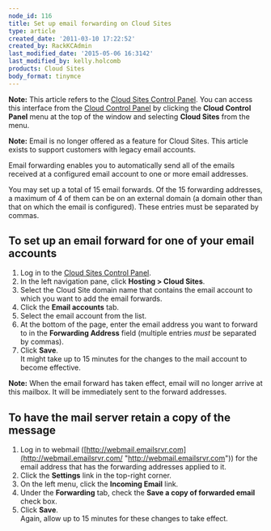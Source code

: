 ```yaml
---
node_id: 116
title: Set up email forwarding on Cloud Sites
type: article
created_date: '2011-03-10 17:22:52'
created_by: RackKCAdmin
last_modified_date: '2015-05-06 16:3142'
last_modified_by: kelly.holcomb
products: Cloud Sites
body_format: tinymce
---
```


**Note:** This article refers to the [Cloud Sites Control
Panel](https://manage.rackspacecloud.com). You can access this interface
from the [Cloud Control Panel](https://mycloud.rackspace.com) by
clicking the **Cloud Control Panel** menu at the top of the window and
selecting **Cloud Sites** from the menu.

**Note:** Email is no longer offered as a feature for Cloud Sites. This
article exists to support customers with legacy email accounts.

Email forwarding enables you to automatically send all of the emails
received at a configured email account to one or more email addresses.

You may set up a total of 15 email forwards. Of the 15 forwarding
addresses, a maximum of 4 of them can be on an external domain (a domain
other than that on which the email is configured). These entries must be
separated by commas.

To set up an email forward for one of your email accounts
---------------------------------------------------------

1.  Log in to the [Cloud Sites Control
    Panel](https://manage.rackspacecloud.com/).
2.  In the left navigation pane, click **Hosting \> Cloud Sites**.
3.  Select the Cloud Site domain name that contains the email account to
    which you want to add the email forwards.
4.  Click the **Email accounts** tab.
5.  Select the email account from the list.
6.  At the bottom of the page, enter the email address you want to
    forward to in the **Forwarding Address** field (multiple entries
    *must* be separated by commas).
7.  Click **Save**.\
     It might take up to 15 minutes for the changes to the mail account
    to become effective.

**Note:** When the email forward has taken effect, email will no longer
arrive at this mailbox. It will be immediately sent to the forward
addresses.

To have the mail server retain a copy of the message
----------------------------------------------------

1.  Log in to webmail
    ([http://webmail.emailsrvr.com](http://webmail.emailsrvr.com/ "http://webmail.emailsrvr.com"))
    for the email address that has the forwarding addresses applied to
    it.
2.  Click the **Settings** link in the top-right corner.
3.  On the left menu, click the **Incoming Email** link.
4.  Under the **Forwarding** tab, check the **Save a copy of forwarded
    email** check box.
5.  Click **Save**.\
     Again, allow up to 15 minutes for these changes to take effect.


